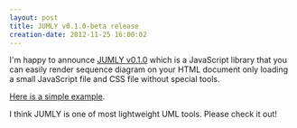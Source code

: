 ```yaml
---
layout: post
title: JUMLY v0.1.0-beta release
creation-date: 2012-11-25 16:00:02
---
```

I'm happy to announce [JUMLY v0.1.0](https://jumly.herokuapp.com/) which is a JavaScript library
that you can easily render sequence diagram on your HTML document
only loading a small JavaScript file and CSS file without special tools.

[Here is a simple example](https://jumly.herokuapp.com/examples/simple.html).

I think JUMLY is one of most lightweight UML tools.
Please check it out!
